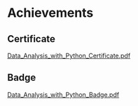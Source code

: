 

# Achievements
## Certificate
[Data_Analysis_with_Python_Certificate.pdf](https://prod-files-secure.s3.us-west-2.amazonaws.com/03e82b26-cccb-4906-bb56-adabcbdc0655/1aa3a050-2338-4a85-85d5-899bad17a31c/Data_Analysis_with_Python_Certificate.pdf?X-Amz-Algorithm=AWS4-HMAC-SHA256&X-Amz-Content-Sha256=UNSIGNED-PAYLOAD&X-Amz-Credential=ASIAZI2LB466TXHJAFGV%2F20250206%2Fus-west-2%2Fs3%2Faws4_request&X-Amz-Date=20250206T101540Z&X-Amz-Expires=3600&X-Amz-Security-Token=IQoJb3JpZ2luX2VjEEEaCXVzLXdlc3QtMiJHMEUCIQCBUR6aCwbOYasckJs2dlPzA0Su46Sz0c4ffudC8Sqa0QIgWMt7drk6dc6uG6IOQli3TWFZmrfIWfTZhGp5J8AZQUMq%2FwMIWhAAGgw2Mzc0MjMxODM4MDUiDP5Qpfi2h8wIPO2uHCrcA1wSkDVRK%2F%2FzLaGUZ32x8SXXhbPw5GmiOvjbG3z%2FnuMAoTtvDiHcZS88jUHka8OWPcl84jgcuC03KkDg33DkL3FPMdebtZOE9w6ALLy%2FwaciNyOMRYKmwcJGT%2BhejMv4LCz0SXXeSaryeBC2KDkkas9KJ1e485dGf8F4PONh6P8vga%2BiclM9UffAu0uCEiqrMuq3NnlTC9YBPnc54fzIUwewB9p050olYGgF1d%2FpBPdxzy4gPFjWAUWTWLRUYpDPecgtm9iJE8%2Bv8YqKzwNxPC61FnfbUz%2F0UUP5GCkTIMHRWBLJAFxq2EeNIsuO8TMsDiyDmPU%2BL70OtCwL6e4W6n3oMrMfIlcK9XYuNw3zBhqz6JS5KaKSbyA8%2BNAdWD3sYW68QTnU4LH5am5iDfCEDjyWl4qR886FODsCqKZG7NupUR9iFeyhHwkVcOZQJycplX0qfpt2TvJir14qj3%2F9pxjlkE6klQLyyVl7Fp8GFaDL7DTNjPCyfQZTrn3Q6AtsQeTJRQzs0lSheYdi7kxinAyUKandowGaEQ%2BgRHfbTCKhp1oT8lNGwFg6dJp4hKYkhmrMuvNJamaLEdDt8tRa99BLtgWhLYAWj%2BLqpypq8fCu0mk5cjHy1mlgxOdjMKPskb0GOqUB4MgIUDPXmzPupRfYAJT8Q5fAXz77Rk0jMavvwVxS%2B6Aj9pi%2FrWVIjVC6g6RB5LLnmgYBXK%2F3Lk%2F0P6XKCybdDG6KDa4cinGz1NUTpChGtQHrHtkDGT527FdQ2jn1sigraQk2I5mQiMgz5bC%2B3Zw65rAIYZRYOQDKnxUR8N4dXy6iSr6Ztv%2BFXEwwl8YecHrvrJiRjVkGc2OuTvgX9IjPj1SQNN5L&X-Amz-Signature=136606b369198468fb226cfef9e92f9357c31b51bc3a1c47969d8bd1a07aa1ee&X-Amz-SignedHeaders=host&x-id=GetObject)
## Badge
[Data_Analysis_with_Python_Badge.pdf](https://prod-files-secure.s3.us-west-2.amazonaws.com/03e82b26-cccb-4906-bb56-adabcbdc0655/4fa9bcf8-b584-40dd-8775-c0bfadf6a6f0/Data_Analysis_with_Python_Badge.pdf?X-Amz-Algorithm=AWS4-HMAC-SHA256&X-Amz-Content-Sha256=UNSIGNED-PAYLOAD&X-Amz-Credential=ASIAZI2LB466TXHJAFGV%2F20250206%2Fus-west-2%2Fs3%2Faws4_request&X-Amz-Date=20250206T101540Z&X-Amz-Expires=3600&X-Amz-Security-Token=IQoJb3JpZ2luX2VjEEEaCXVzLXdlc3QtMiJHMEUCIQCBUR6aCwbOYasckJs2dlPzA0Su46Sz0c4ffudC8Sqa0QIgWMt7drk6dc6uG6IOQli3TWFZmrfIWfTZhGp5J8AZQUMq%2FwMIWhAAGgw2Mzc0MjMxODM4MDUiDP5Qpfi2h8wIPO2uHCrcA1wSkDVRK%2F%2FzLaGUZ32x8SXXhbPw5GmiOvjbG3z%2FnuMAoTtvDiHcZS88jUHka8OWPcl84jgcuC03KkDg33DkL3FPMdebtZOE9w6ALLy%2FwaciNyOMRYKmwcJGT%2BhejMv4LCz0SXXeSaryeBC2KDkkas9KJ1e485dGf8F4PONh6P8vga%2BiclM9UffAu0uCEiqrMuq3NnlTC9YBPnc54fzIUwewB9p050olYGgF1d%2FpBPdxzy4gPFjWAUWTWLRUYpDPecgtm9iJE8%2Bv8YqKzwNxPC61FnfbUz%2F0UUP5GCkTIMHRWBLJAFxq2EeNIsuO8TMsDiyDmPU%2BL70OtCwL6e4W6n3oMrMfIlcK9XYuNw3zBhqz6JS5KaKSbyA8%2BNAdWD3sYW68QTnU4LH5am5iDfCEDjyWl4qR886FODsCqKZG7NupUR9iFeyhHwkVcOZQJycplX0qfpt2TvJir14qj3%2F9pxjlkE6klQLyyVl7Fp8GFaDL7DTNjPCyfQZTrn3Q6AtsQeTJRQzs0lSheYdi7kxinAyUKandowGaEQ%2BgRHfbTCKhp1oT8lNGwFg6dJp4hKYkhmrMuvNJamaLEdDt8tRa99BLtgWhLYAWj%2BLqpypq8fCu0mk5cjHy1mlgxOdjMKPskb0GOqUB4MgIUDPXmzPupRfYAJT8Q5fAXz77Rk0jMavvwVxS%2B6Aj9pi%2FrWVIjVC6g6RB5LLnmgYBXK%2F3Lk%2F0P6XKCybdDG6KDa4cinGz1NUTpChGtQHrHtkDGT527FdQ2jn1sigraQk2I5mQiMgz5bC%2B3Zw65rAIYZRYOQDKnxUR8N4dXy6iSr6Ztv%2BFXEwwl8YecHrvrJiRjVkGc2OuTvgX9IjPj1SQNN5L&X-Amz-Signature=e95330fb672df2950813e6cbd03361e9346ba8824b43ba28be7f4eef8a40025d&X-Amz-SignedHeaders=host&x-id=GetObject)

